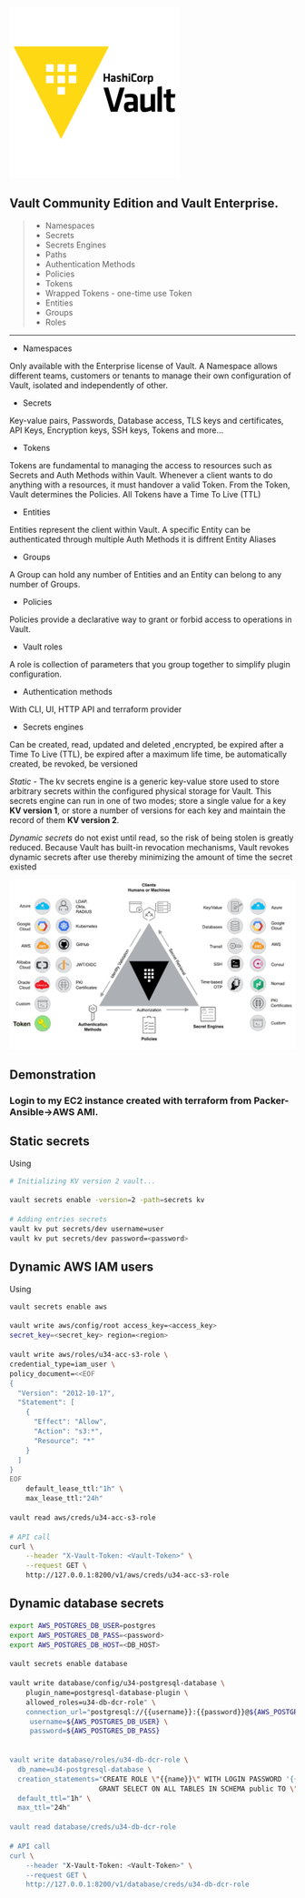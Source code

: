 <img src="../images/vault-hashicorp-logo.png" alt="drawing" width="300"/>

## Vault Community Edition and Vault Enterprise.

> -   Namespaces
> -   Secrets
> -   Secrets Engines
> -   Paths
> -   Authentication Methods
> -   Policies
> -   Tokens
> -   Wrapped Tokens - one-time use Token
> -   Entities
> -   Groups
> -   Roles
***

-   Namespaces

Only available with the Enterprise license of Vault. A Namespace allows
different teams, customers or tenants to manage their own configuration
of Vault, isolated and independently of other.

-   Secrets

Key-value pairs, Passwords, Database access, TLS keys and certificates,
API Keys, Encryption keys, SSH keys, Tokens and more...

-   Tokens

Tokens are fundamental to managing the access to resources such as
Secrets and Auth Methods within Vault. Whenever a client wants to do
anything with a resources, it must handover a valid Token. From the
Token, Vault determines the Policies. All Tokens have a Time To Live
(TTL)

-   Entities

Entities represent the client within Vault. A specific Entity can be
authenticated through multiple Auth Methods it is diffrent Entity
Aliases

-   Groups

A Group can hold any number of Entities and an Entity can belong to any
number of Groups.

-   Policies

Policies provide a declarative way to grant or forbid access to
operations in Vault.

-   Vault roles

A role is collection of parameters that you group together to simplify
plugin configuration.

-   Authentication methods

With CLI, UI, HTTP API and terraform provider

-   Secrets engines

Can be created, read, updated and deleted ,encrypted, be expired after a
Time To Live (TTL), be expired after a maximum life time, be
automatically created, be revoked, be versioned

*Static* - The kv secrets engine is a generic key-value store used to
store arbitrary secrets within the configured physical storage for
Vault. This secrets engine can run in one of two modes; store a single
value for a key **KV version 1**, or store a number of versions for each
key and maintain the record of them **KV version 2**.

*Dynamic secrets* do not exist until read, so the risk of being stolen
is greatly reduced. Because Vault has built-in revocation mechanisms,
Vault revokes dynamic secrets after use thereby minimizing the amount of
time the secret existed

<img src="../images/hash-vault-plugin.png" alt="drawing" width="600"/>

## Demonstration
### Login to my EC2 instance created with terraform from Packer-Ansible->AWS AMI.
## Static secrets
Using
```bash
# Initializing KV version 2 vault...

vault secrets enable -version=2 -path=secrets kv

# Adding entries secrets
vault kv put secrets/dev username=user
vault kv put secrets/dev password=<password>
```
## Dynamic AWS IAM users
Using
```bash
vault secrets enable aws

vault write aws/config/root access_key=<access_key>
secret_key=<secret_key> region=<region>

vault write aws/roles/u34-acc-s3-role \
credential_type=iam_user \
policy_document=<<EOF
{
  "Version": "2012-10-17",
  "Statement": [
    {
      "Effect": "Allow",
      "Action": "s3:*",
      "Resource": "*"
    }
  ]
}
EOF
    default_lease_ttl:"1h" \
    max_lease_ttl:"24h"

vault read aws/creds/u34-acc-s3-role

# API call
curl \
    --header "X-Vault-Token: <Vault-Token>" \
    --request GET \
    http://127.0.0.1:8200/v1/aws/creds/u34-acc-s3-role
```

## Dynamic database secrets
```bash
export AWS_POSTGRES_DB_USER=postgres
export AWS_POSTGRES_DB_PASS=<password>
export AWS_POSTGRES_DB_HOST=<DB_HOST>

vault secrets enable database

vault write database/config/u34-postgresql-database \
    plugin_name=postgresql-database-plugin \
    allowed_roles=u34-db-dcr-role" \
    connection_url="postgresql://{{username}}:{{password}}@${AWS_POSTGRES_DB_HOST}/" \
     username=${AWS_POSTGRES_DB_USER} \
     password=${AWS_POSTGRES_DB_PASS}


vault write database/roles/u34-db-dcr-role \
  db_name=u34-postgresql-database \
  creation_statements="CREATE ROLE \"{{name}}\" WITH LOGIN PASSWORD '{{password}}' VALID UNTIL '{{expiration}}'; \
                      GRANT SELECT ON ALL TABLES IN SCHEMA public TO \"{{name}}\";" \
  default_ttl="1h" \
  max_ttl="24h"

vault read database/creds/u34-db-dcr-role

# API call
curl \
    --header "X-Vault-Token: <Vault-Token>" \
    --request GET \
    http://127.0.0.1:8200/v1/database/creds/u34-db-dcr-role
```
